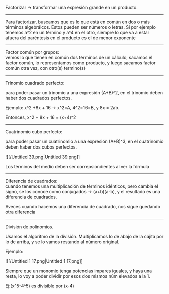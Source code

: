 Factorizar → transformar una expresión grande en un producto.

---

Para factorizar, buscamos que es lo que está en común en dos o más términos algebráicos. Estos pueden ser números o letras. Si por ejemplo tenemos a^2 en un término y a^4 en el otro, siempre lo que va a estar afuera del paréntesis en el producto es el de menor exponente

---

Factor común por grupos:  
vemos lo que tienen en común dos términos de un cálculo, sacamos el factor común, lo representamos como producto, y luego sacamos factor común otra vez, con otro(s) termino(s)  

---

Trinomio cuadrado perfecto:

para poder pasar un trinomio a una expresión (A+B)^2, en el trinomio deben haber dos cuadrados perfectos.

Ejemplo: x^2 +8x + 16 → x^2=A, 4^2=16=B, y 8x = 2ab.

Entonces, x^2 + 8x + 16 = (x+4)^2

---

Cuatrinomio cubo perfecto:

para poder pasar un cuatrinomio a una expresión (A+B)^3, en el cuatrinomio deben haber dos cubos perfectos.

![[/Untitled 39.png|Untitled 39.png]]

Los términos del medio deben ser correpsiondientes al ver la fórmula

---

Diferencia de cuadrados:  
cuando tenemos una multiplicación de términos idénticos, pero cambia el signo, se los conoce como conjugados → (a+b)(a-b), y el resultado es una diferencia de cuadrados.  

Aveces cuando hacemos una diferencia de cuadrado, nos sigue quedando otra diferencia

---

División de polinomios.

Usamos el algoritmo de la división. Multiplicamos lo de abajo de la cajita por lo de arriba, y se lo vamos restando al número original.

Ejemplo:

![[/Untitled 1 17.png|Untitled 1 17.png]]

Siempre que un monomio tenga potencias impares iguales, y haya una resta, lo voy a poder dividir por esos dos mismos núm elevados a la 1.

Ej:(x^5-4^5) es divisible por (x-4)